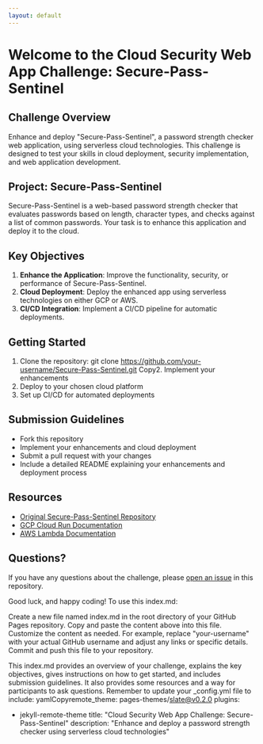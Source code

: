 ```yaml
---
layout: default
---
```


# Welcome to the Cloud Security Web App Challenge: Secure-Pass-Sentinel

## Challenge Overview

Enhance and deploy "Secure-Pass-Sentinel", a password strength checker web application, using serverless cloud technologies. This challenge is designed to test your skills in cloud deployment, security implementation, and web application development.

## Project: Secure-Pass-Sentinel

Secure-Pass-Sentinel is a web-based password strength checker that evaluates passwords based on length, character types, and checks against a list of common passwords. Your task is to enhance this application and deploy it to the cloud.

## Key Objectives

1. **Enhance the Application**: Improve the functionality, security, or performance of Secure-Pass-Sentinel.
2. **Cloud Deployment**: Deploy the enhanced app using serverless technologies on either GCP or AWS.
3. **CI/CD Integration**: Implement a CI/CD pipeline for automatic deployments.

## Getting Started

1. Clone the repository:
git clone https://github.com/your-username/Secure-Pass-Sentinel.git
Copy2. Implement your enhancements
3. Deploy to your chosen cloud platform
4. Set up CI/CD for automated deployments

## Submission Guidelines

- Fork this repository
- Implement your enhancements and cloud deployment
- Submit a pull request with your changes
- Include a detailed README explaining your enhancements and deployment process

## Resources

- [Original Secure-Pass-Sentinel Repository](https://github.com/your-username/Secure-Pass-Sentinel)
- [GCP Cloud Run Documentation](https://cloud.google.com/run/docs)
- [AWS Lambda Documentation](https://docs.aws.amazon.com/lambda/latest/dg/welcome.html)

## Questions?

If you have any questions about the challenge, please [open an issue](https://github.com/your-username/Cloud-Security-Web-App-Challenge/issues) in this repository.

Good luck, and happy coding!
To use this index.md:

Create a new file named index.md in the root directory of your GitHub Pages repository.
Copy and paste the content above into this file.
Customize the content as needed. For example, replace "your-username" with your actual GitHub username and adjust any links or specific details.
Commit and push this file to your repository.

This index.md provides an overview of your challenge, explains the key objectives, gives instructions on how to get started, and includes submission guidelines. It also provides some resources and a way for participants to ask questions.
Remember to update your _config.yml file to include:
yamlCopyremote_theme: pages-themes/slate@v0.2.0
plugins:
- jekyll-remote-theme
title: "Cloud Security Web App Challenge: Secure-Pass-Sentinel"
description: "Enhance and deploy a password strength checker using serverless cloud technologies"
